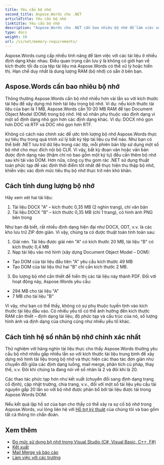 ```yaml
---
title: Yêu cầu bộ nhớ
second_title: Aspose.Words cho .NET
articleTitle: Yêu cầu bộ nhớ
linktitle: Yêu cầu bộ nhớ
description: "Aspose.Words cho .NET cần bao nhiêu bộ nhớ để làm việc với tài liệu? Tìm hiểu chi tiết."
type: docs
weight: 10
url: /vi/net/memory-requirements/
---
```


Aspose.Words cung cấp nhiều tính năng để làm việc với các tài liệu ở nhiều định dạng khác nhau. Điều quan trọng cần lưu ý là không có giới hạn về kích thước tối đa của tệp tài liệu mà Aspose.Words có thể xử lý hoặc hiển thị. Hạn chế duy nhất là dung lượng RAM (bộ nhớ) có sẵn ở bên bạn.

## Aspose.Words cần bao nhiêu bộ nhớ

Thông thường Aspose.Words cần bộ nhớ nhiều hơn vài lần so với kích thước tài liệu để xây dựng mô hình tài liệu trong bộ nhớ. Ví dụ: nếu kích thước tài liệu của bạn là 1 MB, Aspose.Words cần 10-20 MB RAM để tạo Document Object Model (DOM) trong bộ nhớ. Hệ số nhân phụ thuộc vào định dạng vì một số định dạng nhỏ gọn hơn các định dạng khác. Ví dụ: DOCX nhỏ gọn hơn DOC và RTF và DOC nhỏ gọn hơn RTF.

Không có cách nào chính xác để ước tính lượng bộ nhớ Aspose.Words thực sự tiêu thụ trong quá trình xử lý bất kỳ tệp tài liệu cụ thể nào. Như bạn có thể biết .NET lưu trữ dữ liệu trong các lớp, mỗi phiên bản lớp sử dụng một số bộ nhớ cho mục đích nội bộ CLR. Vì vậy, bất kỳ đoạn văn hoặc văn bản được định dạng nào (thậm chí nó bao gồm một ký tự) đều cần thêm bộ nhớ sau khi tải vào DOM. Hơn nữa, công cụ thu gom rác .NET sử dụng thuật toán phức tạp để xác định thời điểm tốt nhất để thực hiện thu thập bộ nhớ, khiến việc xác định mức tiêu thụ bộ nhớ thực trở nên khó khăn.

## Cách tính dung lượng bộ nhớ

Hãy xem xét hai tài liệu:

1. Tài liệu DOCX "A" – kích thước 0,35 MB (2 nghìn trang), chỉ văn bản
2. Tài liệu DOCX "B" – kích thước 0,35 MB (chỉ 1 trang), có hình ảnh PNG bên trong

Như bạn đã biết, rất nhiều định dạng hiện đại như DOCX, ODT, v.v. là các kho lưu trữ ZIP đơn giản. Vì vậy, chúng ta có được thuật toán tính toán sau:
1. Giải nén. Tài liệu được giải nén "A" có kích thước 20 MB, tài liệu "B" có kích thước 0,4 MB
2. Nạp tài liệu vào mô hình (xây dựng Document Object Model – DOM):
* Tạo DOM của tài liệu đầu tiên "A" yêu cầu kích thước 49 MB
* Tạo DOM của tài liệu thứ hai "B" chỉ cần kích thước 2 MB.
3. Đo lượng bộ nhớ cần thiết để hiển thị các tài liệu này thành PDF. Đối với hoạt động này, Aspose.Words yêu cầu:
  * 294 MB cho tài liệu "A"
  * 7 MB cho tài liệu "B"

Vì vậy, như bạn có thể thấy, không có sự phụ thuộc tuyến tính vào kích thước tài liệu đầu vào. Có nhiều yếu tố có thể ảnh hưởng đến kích thước RAM cần thiết – định dạng tài liệu, độ phức tạp và cấu trúc của nó, số lượng hình ảnh và định dạng của chúng cũng như nhiều yếu tố khác.

## Cách tính hệ số nhân bộ nhớ chính xác nhất

Thử nghiệm với hàng nghìn tài liệu thực cho thấy Aspose.Words thường yêu cầu bộ nhớ nhiều gấp nhiều lần so với kích thước tài liệu trung bình để xây dựng mô hình tài liệu trong bộ nhớ và thực hiện các thao tác đơn giản như chuyển đổi giữa các định dạng luồng, mail merge, phân tích cú pháp, thay thế, v.v. Đôi khi chúng ta đang nói về số nhân là 2 và đôi khi là 20.

Các thao tác phức tạp hơn như kết xuất (chuyển đổi sang định dạng trang cố định), cập nhật trường, chia trang, v.v., đối với một số tài liệu yêu cầu tài nguyên gấp 20 lần so với bộ nhớ được phân bổ bởi tài liệu được tải trong Aspose.Words DOM.

Nếu kết quả lập hồ sơ của bạn cho thấy có thể xảy ra sự cố bộ nhớ trong Aspose.Words, vui lòng liên hệ với [Hỗ trợ kỹ thuật](/words/vi/net/technical-support/) của chúng tôi và bao gồm tất cả thông tin chẩn đoán.

## Xem thêm

* [Đo mức sử dụng bộ nhớ trong Visual Studio (C#, Visual Basic, C++, F#)](https://learn.microsoft.com/en-us/visualstudio/profiling/memory-usage?view=vs-2022)
* [Kết xuất](/words/vi/net/rendering/)
* [Mail Merge và báo cáo](/words/net/mail-merge-and-reporting/)
* [Làm việc với các trường](/words/vi/net/working-with-fields/)